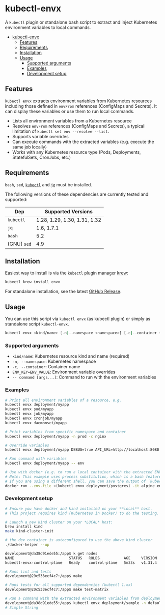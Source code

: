 # kubectl-envx

A `kubectl` plugin or standalone bash script to extract and inject Kubernetes environment variables to local commands.

- [kubectl-envx](#kubectl-envx)
  - [Features](#features)
  - [Requirements](#requirements)
  - [Installation](#installation)
  - [Usage](#usage)
    - [Supported arguments](#supported-arguments)
    - [Examples](#examples)
    - [Development setup](#development-setup)


## Features

`kubectl envx` extracts environment variables from Kubernetes resources including those defined in `envFrom` references (ConfigMaps and Secrets). It can display these variables or use them to run local commands.

- Lists all environment variables from a Kubernetes resource
- Resolves `envFrom` references (ConfigMaps and Secrets), a typical limitation of `kubectl set env --resolve --list`.
- Supports variable overrides
- Can execute commands with the extracted variables (e.g. execute the same job locally)
- Works with any Kubernetes resource type (Pods, Deployments, StatefulSets, CronJobs, etc.)

## Requirements

`bash`, `sed`, [`kubectl`](https://kubernetes.io/docs/tasks/tools/) and [`jq`](https://jqlang.github.io/jq/download/) must be installed.

The following versions of these dependencies are currently tested and supported:

| Dep         | Supported Versions           |
| ----------- | ---------------------------- |
| `kubectl`   | 1.28, 1.29, 1.30, 1.31, 1.32 |
| `jq`        | 1.6, 1.7.1                   |
| `bash`      | 5.2                          |
| (GNU) `sed` | 4.9                          |

## Installation

Easiest way to install is via the `kubectl` plugin manager [krew](https://krew.sigs.k8s.io/docs/user-guide/quickstart/):

```bash
kubectl krew install envx
```

For standalone installation, see the latest [GitHub Release](https://github.com/majodev/kubectl-envx/releases).

## Usage

You can use this script via `kubectl envx` (as kubectl plugin) or simply as standalone script `kubectl-envx`.

```bash
kubectl envx <kind/name> [-n|--namespace <namespace>] [-c|--container <container>] [ENV_KEY=ENV_VALUE...] [-- command [args...]]
```

### Supported arguments

* `kind/name`: Kubernetes resource kind and name (required)
* `-n, --namespace`: Kubernetes namespace
* `-c, --container`: Container name
* `ENV_KEY=ENV_VALUE`: Environment variable overrides
* `-- command [args...]`: Command to run with the environment variables

### Examples

```bash
# Print all environment variables of a resource, e.g.
kubectl envx deployment/myapp
kubectl envx pod/myapp
kubectl envx job/myapp
kubectl envx cronjob/myapp
kubectl envx daemonset/myapp

# Print variables from specific namespace and container
kubectl envx deployment/myapp -n prod -c nginx

# Override variables
kubectl envx deployment/myapp DEBUG=true API_URL=http://localhost:8080

# Run command with variables
kubectl envx deployment/myapp -- env

# Use with docker (e.g. to run a local container with the extracted ENV variables)
# Note: This example uses process substitution, which is a bash feature.
# If you are using a different shell, you can save the output of `kubectl envx` to a file and use `--env-file` instead.
docker run --env-file <(kubectl envx deployment/postgres) -it alpine env
```

### Development setup

```bash
# Ensure you have docker and kind installed on your **local** host.
# This project requires kind (Kubernetes in Docker) to do the testing.

# Launch a new kind cluster on your *LOCAL* host:
brew install kind
make kind-cluster-init

# the dev container is autoconfigured to use the above kind cluster
./docker-helper --up

development@da38d91ede55:/app$ k get nodes
NAME                         STATUS   ROLES           AGE     VERSION
kubectl-envx-control-plane   Ready    control-plane   5m33s   v1.31.4

# Runs lint and tests
development@20c533ecf4c7:/app$ make

# Runs tests for all supported dependencies (kubectl 1.xx)
development@20c533ecf4c7:/app$ make test-matrix

# Run a command with the extracted environment variables from deployment/sample (see test/manifests/sample.deployment.yml)
development@da38d91ede55:/app$ kubectl envx deployment/sample -n default -- sh -c 'echo "# $SAMPLE_SINGLE"'
# Simple String
```
